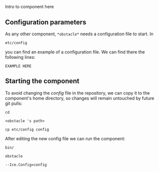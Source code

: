 ```
```
#
``` obstacle
```
Intro to component here


## Configuration parameters
As any other component,
``` *obstacle* ```
needs a configuration file to start. In

    etc/config

you can find an example of a configuration file. We can find there the following lines:

    EXAMPLE HERE


## Starting the component
To avoid changing the *config* file in the repository, we can copy it to the component's home directory, so changes will remain untouched by future git pulls:

    cd

``` <obstacle 's path> ```

    cp etc/config config

After editing the new config file we can run the component:

    bin/

```obstacle ```

    --Ice.Config=config
